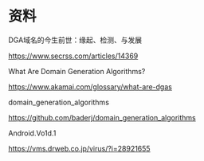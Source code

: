 # 资料

DGA域名的今生前世：缘起、检测、与发展

https://www.secrss.com/articles/14369

What Are Domain Generation Algorithms?

https://www.akamai.com/glossary/what-are-dgas

domain_generation_algorithms

https://github.com/baderj/domain_generation_algorithms

Android.Vo1d.1

https://vms.drweb.co.jp/virus/?i=28921655